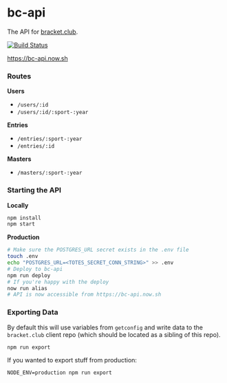 bc-api
=================

The API for [bracket.club](https://bracket.club).

[![Build Status](https://travis-ci.org/bracketclub/api.svg?branch=master)](https://travis-ci.org/bracketclub/api)

https://bc-api.now.sh

### Routes

**Users**
- `/users/:id`
- `/users/:id/:sport-:year`

**Entries**
- `/entries/:sport-:year`
- `/entries/:id`

**Masters**
- `/masters/:sport-:year`


### Starting the API

**Locally**
```sh
npm install
npm start
```

**Production**
```sh
# Make sure the POSTGRES_URL secret exists in the .env file
touch .env
echo "POSTGRES_URL=<TOTES_SECRET_CONN_STRING>" >> .env
# Deploy to bc-api
npm run deploy
# If you're happy with the deploy
now run alias
# API is now accessible from https://bc-api.now.sh
```

### Exporting Data

By default this will use variables from `getconfig` and write data to the `bracket.club` client repo (which should be located as a sibling of this repo).

```
npm run export
```

If you wanted to export stuff from production:

```
NODE_ENV=production npm run export
```
